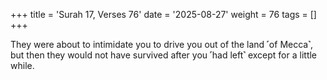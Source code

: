 +++
title = 'Surah 17, Verses 76'
date = '2025-08-27'
weight = 76
tags = []
+++

They were about to intimidate you to drive you out of the land ˹of Mecca˺, but then they would not have survived after you ˹had left˺ except for a little while.